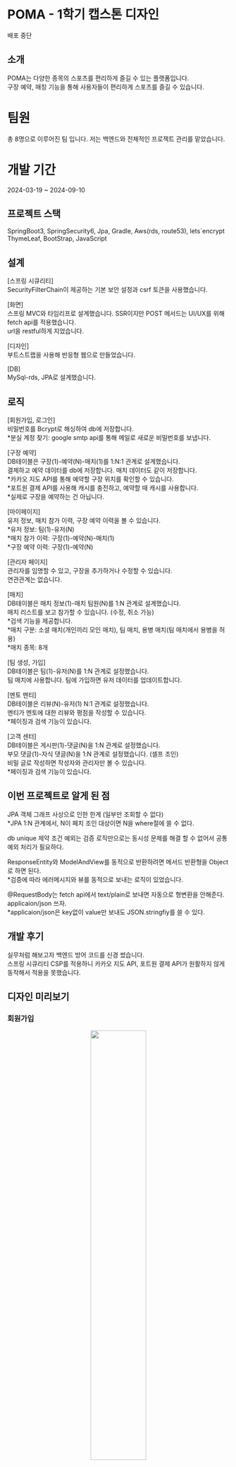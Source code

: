 # POMA - 1학기 캡스톤 디자인

배포 중단

## 소개
POMA는 다양한 종목의 스포츠를 편리하게 즐길 수 있는 플랫폼입니다.  
구장 예약, 매칭 기능을 통해 사용자들이 편리하게 스포츠를 즐길 수 있습니다.

# 팀원 
총 8명으로 이루어진 팀 입니다. 저는 백엔드와 전체적인 프로젝트 관리를 맡았습니다.  

# 개발 기간
2024-03-19 ~ 2024-09-10 

## 프로젝트 스택
SpringBoot3, SpringSecurity6, Jpa, Gradle, Aws(rds, route53), lets`encrypt  
ThymeLeaf, BootStrap, JavaScript

## 설계
[스프링 시큐리티]  
SecurityFilterChain이 제공하는 기본 보안 설정과 csrf 토큰을 사용했습니다.  

[화면]  
스프링 MVC와 타임리프로 설계했습니다. SSR이지만 POST 메서드는 UI/UX를 위해 fetch api를 적용했습니다.  
url을 restful하게 지었습니다.  

[디자인]  
부트스트랩을 사용해 반응형 웹으로 만들었습니다.    

[DB]   
MySql-rds, JPA로 설계했습니다.  

## 로직
[회원가입, 로그인]  
비밀번호를 Bcrypt로 해싱하여 db에 저장합니다.  
*분실 계정 찾기: google smtp api를 통해 메일로 새로운 비밀번호를 보냅니다.  

[구장 예약]  
DB테이블은 구장(1)-예약(N)-매치(1)를 1:N:1 관계로 설계했습니다.  
결제하고 예약 데이터를 db에 저장합니다. 매치 데이터도 같이 저장합니다.  
*카카오 지도 API를 통해 예약할 구장 위치를 확인할 수 있습니다.  
*포트원 결제 API를 사용해 캐시를 충전하고, 예약할 때 캐시를 사용합니다.  
*실제로 구장을 예약하는 건 아닙니다.

[마이페이지]  
유저 정보, 매치 참가 이력, 구장 예약 이력을 볼 수 있습니다.  
*유저 정보: 팀(1)-유저(N)  
*매치 참가 이력: 구장(1)-예약(N)-매치(1)  
*구장 예약 이력: 구장(1)-예약(N)  

[관리자 페이지]  
관리자를 임명할 수 있고, 구장을 추가하거나 수정할 수 있습니다.  
연관관계는 없습니다.  

[매치]  
DB테이블은 매치 정보(1)-매치 팀원(N)를 1:N 관계로 설계했습니다.  
매치 리스트를 보고 참가할 수 있습니다. (수정, 취소 가능)  
*검색 기능을 제공합니다.  
*매치 구분: 소셜 매치(개인끼리 모인 매치), 팀 매치, 용병 매치(팀 매치에서 용병을 허용)  
*매치 종목: 8개  

[팀 생성, 가입]  
DB테이블은 팀(1)-유저(N)를 1:N 관계로 설정했습니다.  
팀 매치에 사용합니다. 팀에 가입하면 유저 데이터를 업데이트합니다.  

[멘토 멘티]  
DB테이블은 리뷰(N)-유저(1) N:1 관계로 설정했습니다.  
멘티가 멘토에 대한 리뷰와 평점을 작성할 수 있습니다.  
*페이징과 검색 기능이 있습니다.  

[고객 센터]  
DB테이블은 게시판(1)-댓글(N)을 1:N 관계로 설정했습니다.  
부모 댓글(1)-자식 댓글(N)을 1:N 관계로 설정했습니다. (셀프 조인)  
비밀 글로 작성하면 작성자와 관리자만 볼 수 있습니다.  
*페이징과 검색 기능이 있습니다.  

## 이번 프로젝트로 알게 된 점
JPA 객체 그래프 사상으로 인한 한계 (일부만 조회할 수 없다)  
*JPA 1:N 관계에서, N이 페치 조인 대상이면 N을 where절에 쓸 수 없다.  

db unique 제약 조건 예외는 검증 로직만으로는 동시성 문제를 해결 할 수 없어서 공통 예외 처리가 필요하다.  

ResponseEntity와 ModelAndView를 동적으로 반환하려면 메서드 반환형을 Object로 하면 된다.  
*검증에 따라 에러메시지와 뷰를 동적으로 보내는 로직이 있었습니다.  

@RequestBody는 fetch api에서 text/plain로 보내면 자동으로 형변환을 안해준다. applicaion/json 쓰자.  
*applicaion/json은 key없이 value만 보내도 JSON.stringfiy를 쓸 수 있다.  


## 개발 후기
실무처럼 해보고자 백엔드 방어 코드를 신경 썼습니다.  
스프링 시큐리티 CSP를 적용하니 카카오 지도 API, 포트원 결제 API가 원활하지 않게 동작해서 적용을 못했습니다.  

## 디자인 미리보기

### 회원가입
<p align="center">
<img src="https://github.com/user-attachments/assets/1a564d2c-1bab-4639-a212-b46c70318ff6" width="50%" height="50%"/>
</p>

### 로그인
<p align="center">
<img src="https://github.com/user-attachments/assets/15c42d39-7d74-4850-9e07-80bb4aa8ba6b" width="50%" height="50%"/>
</p>

### 분실 계정 찾기
<p align="center">
<img src="https://github.com/user-attachments/assets/be053b30-18b2-4011-b7a5-80eddbe9bd03" width="50%" height="50%"/>
</p>

### 마이페이지
<p align="center">
<img src="https://github.com/user-attachments/assets/d5489aed-a78e-4e59-8055-c99bb383c533" width="50%" height="50%"/>
</p>

### 관리자 페이지
<p align="center">
<img src="https://github.com/user-attachments/assets/904d4c24-7c77-45e0-a30b-d5e78ad2f120" width="50%" height="50%"/>
</p>

<p align="center">
<img src="https://github.com/user-attachments/assets/dd6c9852-b007-46a5-b6a8-a1d6f8e71e3c" width="50%" height="50%"/>
</p>

### 메인 페이지
<p align="center">
<img src="https://github.com/user-attachments/assets/0888f4c6-6062-4016-9dda-0f2f571e83b2" width="50%" height="50%"/>
</p>

### 매치
<p align="center">
<img src="https://github.com/user-attachments/assets/c8e7dd30-e881-4868-b07d-129649a2ee76" width="50%" height="50%"/>
</p>

<p align="center">
<img src="https://github.com/user-attachments/assets/043ce53f-9a90-4586-8822-2c6e6f0678ea" width="50%" height="50%"/>
</p>

### 구장 예약
<p align="center">
<img src="https://github.com/user-attachments/assets/2c17759a-da31-4834-a7c0-3da393ad58f4" width="50%" height="50%"/>
</p>

### 고객 센터
<p align="center">
<img src="https://github.com/user-attachments/assets/771149c7-c421-4b11-aa97-5d54cf8e1e9d" width="50%" height="50%"/>
</p>

### 멘토 멘티
<p align="center">
<img src="https://github.com/user-attachments/assets/31d13549-d7c0-451d-a0e5-5c202cad85de" width="50%" height="50%"/>
</p>





